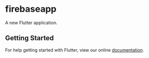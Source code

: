 # firebaseapp

A new Flutter application.

## Getting Started

For help getting started with Flutter, view our online
[documentation](https://flutter.io/).
